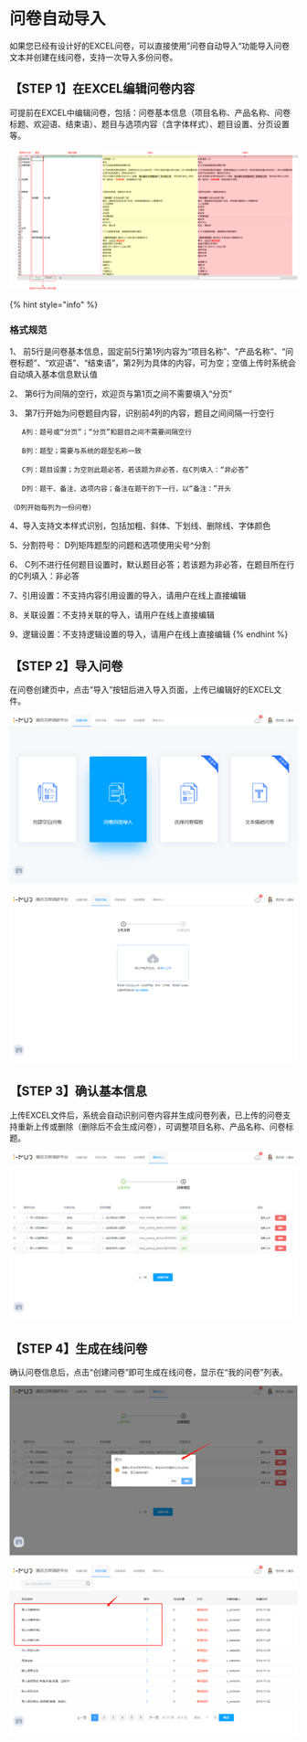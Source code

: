 # 问卷自动导入

如果您已经有设计好的EXCEL问卷，可以直接使用”问卷自动导入“功能导入问卷文本并创建在线问卷，支持一次导入多份问卷。

## 【STEP 1】在EXCEL编辑问卷内容

可提前在EXCEL中编辑问卷，包括：问卷基本信息（项目名称、产品名称、问卷标题、欢迎语、结束语）、题目与选项内容（含字体样式）、题目设置、分页设置等。

![EXCEL&#x7F16;&#x8F91;&#x95EE;&#x5377;&#x5185;&#x5BB9;](../../.gitbook/assets/image%20%28232%29.png)

{% hint style="info" %}
### 格式规范 

1、 前5行是问卷基本信息，固定前5行第1列内容为“项目名称”、“产品名称”、“问卷标题”、“欢迎语”、“结束语”，第2列为具体的内容，可为空；空值上传时系统会自动填入基本信息默认值 

2、 第6行为间隔的空行，欢迎页与第1页之间不需要填入“分页” 

3、 第7行开始为问卷题目内容，识别前4列的内容，题目之间间隔一行空行 

       A列：题号或“分页”；“分页”和题目之间不需要间隔空行 

       B列：题型；需要与系统的题型名称一致 

       C列：题目设置；为空则此题必答，若该题为非必答，在C列填入：“非必答” 

       D列：题干、备注、选项内容；备注在题干的下一行，以“备注：”开头 

    （D列开始每列为一份问卷） 

4、导入支持文本样式识别，包括加粗、斜体、下划线、删除线、字体颜色 

5、分割符号： D列矩阵题型的问题和选项使用尖号^分割 

6、 C列不进行任何题目设置时，默认题目必答；若该题为非必答，在题目所在行的C列填入：非必答 

7、引用设置：不支持内容引用设置的导入，请用户在线上直接编辑 

8、关联设置：不支持关联的导入，请用户在线上直接编辑 

9、逻辑设置：不支持逻辑设置的导入，请用户在线上直接编辑
{% endhint %}

## 【STEP 2】导入问卷

在问卷创建页中，点击“导入”按钮后进入导入页面，上传已编辑好的EXCEL文件。

![&#x5BFC;&#x5165;&#x95EE;&#x5377;](../../.gitbook/assets/image%20%28254%29.png)

![&#x4E0A;&#x4F20;&#x95EE;&#x5377;](../../.gitbook/assets/image%20%28223%29.png)

## 【STEP 3】确认基本信息

上传EXCEL文件后，系统会自动识别问卷内容并生成问卷列表，已上传的问卷支持重新上传或删除（删除后不会生成问卷），可调整项目名称、产品名称、问卷标题。

![&#x95EE;&#x5377;&#x5217;&#x8868;](../../.gitbook/assets/image%20%2899%29.png)

## 【STEP 4】生成在线问卷

确认问卷信息后，点击“创建问卷”即可生成在线问卷，显示在“我的问卷”列表。

![&#x786E;&#x8BA4;&#x95EE;&#x5377;](../../.gitbook/assets/image%20%2848%29.png)

![&#x751F;&#x6210;&#x95EE;&#x5377;](../../.gitbook/assets/image%20%28261%29.png)

